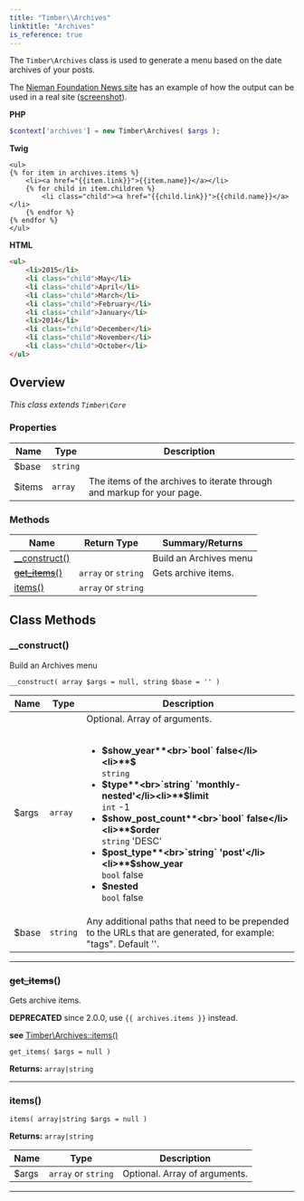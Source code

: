 ```yaml
---
title: "Timber\\​Archives"
linktitle: "Archives"
is_reference: true
---
```


The `Timber\Archives` class is used to generate a menu based on the date archives of your posts.

The [Nieman Foundation News site](http://nieman.harvard.edu/news/) has an example of how the
output can be used in a real site ([screenshot](https://cloud.githubusercontent.com/assets/1298086/9610076/3cdca596-50a5-11e5-82fd-acb74c09c482.png)).

<!--more-->

**PHP**

```php
$context['archives'] = new Timber\Archives( $args );
```
**Twig**

```twig
<ul>
{% for item in archives.items %}
    <li><a href="{{item.link}}">{{item.name}}</a></li>
    {% for child in item.children %}
        <li class="child"><a href="{{child.link}}">{{child.name}}</a></li>
    {% endfor %}
{% endfor %}
</ul>
```
**HTML**

```html
<ul>
    <li>2015</li>
    <li class="child">May</li>
    <li class="child">April</li>
    <li class="child">March</li>
    <li class="child">February</li>
    <li class="child">January</li>
    <li>2014</li>
    <li class="child">December</li>
    <li class="child">November</li>
    <li class="child">October</li>
</ul>
```

## Overview

*This class extends `Timber\Core`*  
  

### Properties

<div class="table-properties">

| Name | Type | Description |
| --- | --- | --- |
| <span class="property-name">$base</span> | <span class="property-type">`string`</span> | <span class="property-description"></span> |
| <span class="property-name">$items</span> | <span class="property-type">`array`</span> | <span class="property-description">The items of the archives to iterate through and markup for your page.</span> |

</div>

### Methods

<div class="table-methods">

| Name | Return Type | Summary/Returns |
| --- | --- | --- |
| <span class="method-name">[__construct()](#__construct)</span> | <span class="method-type"></span> | <span class="method-description">Build an Archives menu</span> |
| <span class="method-name">[~~get_items~~()](#get_items)</span> | <span class="method-type">`array` or `string`</span> | <span class="method-description">Gets archive items.</span> |
| <span class="method-name">[items()](#items)</span> | <span class="method-type">`array` or `string`</span> | <span class="method-description"></span> |

</div>


## Class Methods

### \_\_construct()

Build an Archives menu

`__construct( array $args = null, string $base = '' )`

| Name | Type | Description |
| --- | --- | --- |
| $args | `array` | Optional. Array of arguments.<br><br><ul><li>**$show_year**<br>`bool` false</li><li>**$**<br>`string`</li><li>**$type**<br>`string` 'monthly-nested'</li><li>**$limit**<br>`int` -1</li><li>**$show_post_count**<br>`bool` false</li><li>**$order**<br>`string` 'DESC'</li><li>**$post_type**<br>`string` 'post'</li><li>**$show_year**<br>`bool` false</li><li>**$nested**<br>`bool` false</li></ul> |
| $base | `string` | Any additional paths that need to be prepended to the URLs that are generated, for example: "tags". Default ''. |

---

### ~~get\_items~~()

Gets archive items.

**DEPRECATED** since 2.0.0, use `{{ archives.items }}` instead.

**see** [Timber\Archives::items()](../timber-archives/#items)

`get_items( $args = null )`

**Returns:** `array|string` 

---

### items()

`items( array|string $args = null )`

**Returns:** `array|string` 

| Name | Type | Description |
| --- | --- | --- |
| $args | `array` or `string` | Optional. Array of arguments. |

---

